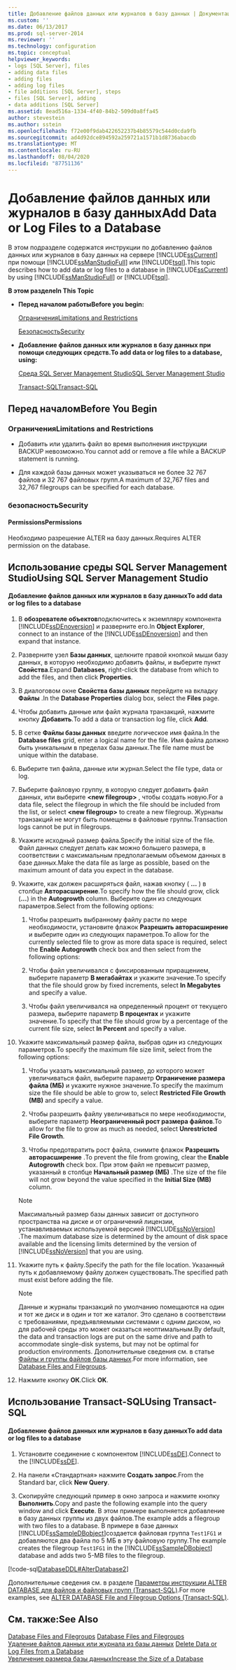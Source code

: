 ```yaml
---
title: Добавление файлов данных или журналов в базу данных | Документация Майкрософт
ms.custom: ''
ms.date: 06/13/2017
ms.prod: sql-server-2014
ms.reviewer: ''
ms.technology: configuration
ms.topic: conceptual
helpviewer_keywords:
- logs [SQL Server], files
- adding data files
- adding files
- adding log files
- file additions [SQL Server], steps
- files [SQL Server], adding
- data additions [SQL Server]
ms.assetid: 8ead516a-1334-4f40-84b2-509d0a8ffa45
author: stevestein
ms.author: sstein
ms.openlocfilehash: f72e00f9dab422652237b4b85579c544d0cda9fb
ms.sourcegitcommit: ad4d92dce894592a259721a1571b1d8736abacdb
ms.translationtype: MT
ms.contentlocale: ru-RU
ms.lasthandoff: 08/04/2020
ms.locfileid: "87751136"
---
```

# <a name="add-data-or-log-files-to-a-database"></a><span data-ttu-id="817ac-102">Добавление файлов данных или журналов в базу данных</span><span class="sxs-lookup"><span data-stu-id="817ac-102">Add Data or Log Files to a Database</span></span>
  <span data-ttu-id="817ac-103">В этом подразделе содержатся инструкции по добавлению файлов данных или журналов в базу данных на сервере [!INCLUDE[ssCurrent](../../includes/sscurrent-md.md)] при помощи [!INCLUDE[ssManStudioFull](../../includes/ssmanstudiofull-md.md)] или [!INCLUDE[tsql](../../includes/tsql-md.md)].</span><span class="sxs-lookup"><span data-stu-id="817ac-103">This topic describes how to add data or log files to a database in [!INCLUDE[ssCurrent](../../includes/sscurrent-md.md)] by using [!INCLUDE[ssManStudioFull](../../includes/ssmanstudiofull-md.md)] or [!INCLUDE[tsql](../../includes/tsql-md.md)].</span></span>  
  
 <span data-ttu-id="817ac-104">**В этом разделе**</span><span class="sxs-lookup"><span data-stu-id="817ac-104">**In This Topic**</span></span>  
  
-   <span data-ttu-id="817ac-105">**Перед началом работы**</span><span class="sxs-lookup"><span data-stu-id="817ac-105">**Before you begin:**</span></span>  
  
     [<span data-ttu-id="817ac-106">Ограничения</span><span class="sxs-lookup"><span data-stu-id="817ac-106">Limitations and Restrictions</span></span>](#Restrictions)  
  
     [<span data-ttu-id="817ac-107">Безопасность</span><span class="sxs-lookup"><span data-stu-id="817ac-107">Security</span></span>](#Security)  
  
-   <span data-ttu-id="817ac-108">**Добавление файлов данных или журналов в базу данных при помощи следующих средств.**</span><span class="sxs-lookup"><span data-stu-id="817ac-108">**To add data or log files to a database, using:**</span></span>  
  
     [<span data-ttu-id="817ac-109">Среда SQL Server Management Studio</span><span class="sxs-lookup"><span data-stu-id="817ac-109">SQL Server Management Studio</span></span>](#SSMSProcedure)  
  
     [<span data-ttu-id="817ac-110">Transact-SQL</span><span class="sxs-lookup"><span data-stu-id="817ac-110">Transact-SQL</span></span>](#TsqlProcedure)  
  
##  <a name="before-you-begin"></a><a name="BeforeYouBegin"></a> <span data-ttu-id="817ac-111">Перед началом</span><span class="sxs-lookup"><span data-stu-id="817ac-111">Before You Begin</span></span>  
  
###  <a name="limitations-and-restrictions"></a><a name="Restrictions"></a> <span data-ttu-id="817ac-112">Ограничения</span><span class="sxs-lookup"><span data-stu-id="817ac-112">Limitations and Restrictions</span></span>  
  
-   <span data-ttu-id="817ac-113">Добавить или удалить файл во время выполнения инструкции BACKUP невозможно.</span><span class="sxs-lookup"><span data-stu-id="817ac-113">You cannot add or remove a file while a BACKUP statement is running.</span></span>  
  
-   <span data-ttu-id="817ac-114">Для каждой базы данных может указываться не более 32 767 файлов и 32 767 файловых групп.</span><span class="sxs-lookup"><span data-stu-id="817ac-114">A maximum of 32,767 files and 32,767 filegroups can be specified for each database.</span></span>  
  
###  <a name="security"></a><a name="Security"></a> <span data-ttu-id="817ac-115">безопасность</span><span class="sxs-lookup"><span data-stu-id="817ac-115">Security</span></span>  
  
####  <a name="permissions"></a><a name="Permissions"></a> <span data-ttu-id="817ac-116">Permissions</span><span class="sxs-lookup"><span data-stu-id="817ac-116">Permissions</span></span>  
 <span data-ttu-id="817ac-117">Необходимо разрешение ALTER на базу данных.</span><span class="sxs-lookup"><span data-stu-id="817ac-117">Requires ALTER permission on the database.</span></span>  
  
##  <a name="using-sql-server-management-studio"></a><a name="SSMSProcedure"></a> <span data-ttu-id="817ac-118">Использование среды SQL Server Management Studio</span><span class="sxs-lookup"><span data-stu-id="817ac-118">Using SQL Server Management Studio</span></span>  
  
#### <a name="to-add-data-or-log-files-to-a-database"></a><span data-ttu-id="817ac-119">Добавление файлов данных или журналов в базу данных</span><span class="sxs-lookup"><span data-stu-id="817ac-119">To add data or log files to a database</span></span>  
  
1.  <span data-ttu-id="817ac-120">В **обозревателе объектов**подключитесь к экземпляру компонента [!INCLUDE[ssDEnoversion](../../includes/ssdenoversion-md.md)] и разверните его.</span><span class="sxs-lookup"><span data-stu-id="817ac-120">In **Object Explorer**, connect to an instance of the [!INCLUDE[ssDEnoversion](../../includes/ssdenoversion-md.md)] and then expand that instance.</span></span>  
  
2.  <span data-ttu-id="817ac-121">Разверните узел **Базы данных**, щелкните правой кнопкой мыши базу данных, в которую необходимо добавить файлы, и выберите пункт **Свойства**.</span><span class="sxs-lookup"><span data-stu-id="817ac-121">Expand **Databases**, right-click the database from which to add the files, and then click **Properties**.</span></span>  
  
3.  <span data-ttu-id="817ac-122">В диалоговом окне **Свойства базы данных** перейдите на вкладку **Файлы** .</span><span class="sxs-lookup"><span data-stu-id="817ac-122">In the **Database Properties** dialog box, select the **Files** page.</span></span>  
  
4.  <span data-ttu-id="817ac-123">Чтобы добавить данные или файл журнала транзакций, нажмите кнопку **Добавить**.</span><span class="sxs-lookup"><span data-stu-id="817ac-123">To add a data or transaction log file, click **Add**.</span></span>  
  
5.  <span data-ttu-id="817ac-124">В сетке **Файлы базы данных** введите логическое имя файла.</span><span class="sxs-lookup"><span data-stu-id="817ac-124">In the **Database files** grid, enter a logical name for the file.</span></span> <span data-ttu-id="817ac-125">Имя файла должно быть уникальным в пределах базы данных.</span><span class="sxs-lookup"><span data-stu-id="817ac-125">The file name must be unique within the database.</span></span>  
  
6.  <span data-ttu-id="817ac-126">Выберите тип файла, данные или журнал.</span><span class="sxs-lookup"><span data-stu-id="817ac-126">Select the file type, data or log.</span></span>  
  
7.  <span data-ttu-id="817ac-127">Выберите файловую группу, в которую следует добавить файл данных, или выберите **\<new filegroup>** , чтобы создать новую.</span><span class="sxs-lookup"><span data-stu-id="817ac-127">For a data file, select the filegroup in which the file should be included from the list, or select **\<new filegroup>** to create a new filegroup.</span></span> <span data-ttu-id="817ac-128">Журналы транзакций не могут быть помещены в файловые группы.</span><span class="sxs-lookup"><span data-stu-id="817ac-128">Transaction logs cannot be put in filegroups.</span></span>  
  
8.  <span data-ttu-id="817ac-129">Укажите исходный размер файла.</span><span class="sxs-lookup"><span data-stu-id="817ac-129">Specify the initial size of the file.</span></span> <span data-ttu-id="817ac-130">Файл данных следует делать как можно большего размера, в соответствии с максимальным предполагаемым объемом данных в базе данных.</span><span class="sxs-lookup"><span data-stu-id="817ac-130">Make the data file as large as possible, based on the maximum amount of data you expect in the database.</span></span>  
  
9. <span data-ttu-id="817ac-131">Укажите, как должен расширяться файл, нажав кнопку ( **...** ) в столбце **Авторасширение**.</span><span class="sxs-lookup"><span data-stu-id="817ac-131">To specify how the file should grow, click (**...**) in the **Autogrowth** column.</span></span> <span data-ttu-id="817ac-132">Выберите один из следующих параметров.</span><span class="sxs-lookup"><span data-stu-id="817ac-132">Select from the following options:</span></span>  
  
    1.  <span data-ttu-id="817ac-133">Чтобы разрешить выбранному файлу расти по мере необходимости, установите флажок **Разрешить авторасширение** и выберите один из следующих параметров.</span><span class="sxs-lookup"><span data-stu-id="817ac-133">To allow for the currently selected file to grow as more data space is required, select the **Enable Autogrowth** check box and then select from the following options:</span></span>  
  
    2.  <span data-ttu-id="817ac-134">Чтобы файл увеличивался с фиксированным приращением, выберите параметр **В мегабайтах** и укажите значение.</span><span class="sxs-lookup"><span data-stu-id="817ac-134">To specify that the file should grow by fixed increments, select **In Megabytes** and specify a value.</span></span>  
  
    3.  <span data-ttu-id="817ac-135">Чтобы файл увеличивался на определенный процент от текущего размера, выберите параметр **В процентах** и укажите значение.</span><span class="sxs-lookup"><span data-stu-id="817ac-135">To specify that the file should grow by a percentage of the current file size, select **In Percent** and specify a value.</span></span>  
  
10. <span data-ttu-id="817ac-136">Укажите максимальный размер файла, выбрав один из следующих параметров.</span><span class="sxs-lookup"><span data-stu-id="817ac-136">To specify the maximum file size limit, select from the following options:</span></span>  
  
    1.  <span data-ttu-id="817ac-137">Чтобы указать максимальный размер, до которого может увеличиваться файл, выберите параметр **Ограничение размера файла (МБ)** и укажите нужное значение.</span><span class="sxs-lookup"><span data-stu-id="817ac-137">To specify the maximum size the file should be able to grow to, select **Restricted File Growth (MB)** and specify a value.</span></span>  
  
    2.  <span data-ttu-id="817ac-138">Чтобы разрешить файлу увеличиваться по мере необходимости, выберите параметр **Неограниченный рост размера файлов**.</span><span class="sxs-lookup"><span data-stu-id="817ac-138">To allow for the file to grow as much as needed, select **Unrestricted File Growth**.</span></span>  
  
    3.  <span data-ttu-id="817ac-139">Чтобы предотвратить рост файла, снимите флажок **Разрешить авторасширение** .</span><span class="sxs-lookup"><span data-stu-id="817ac-139">To prevent the file from growing, clear the **Enable Autogrowth** check box.</span></span> <span data-ttu-id="817ac-140">При этом файл не превысит размер, указанный в столбце **Начальный размер (МБ)** .</span><span class="sxs-lookup"><span data-stu-id="817ac-140">The size of the file will not grow beyond the value specified in the **Initial Size (MB)** column.</span></span>  
  
    > [!NOTE]  
    >  <span data-ttu-id="817ac-141">Максимальный размер базы данных зависит от доступного пространства на диске и от ограничений лицензии, устанавливаемых используемой версией [!INCLUDE[ssNoVersion](../../includes/ssnoversion-md.md)] .</span><span class="sxs-lookup"><span data-stu-id="817ac-141">The maximum database size is determined by the amount of disk space available and the licensing limits determined by the version of [!INCLUDE[ssNoVersion](../../includes/ssnoversion-md.md)] that you are using.</span></span>  
  
11. <span data-ttu-id="817ac-142">Укажите путь к файлу.</span><span class="sxs-lookup"><span data-stu-id="817ac-142">Specify the path for the file location.</span></span> <span data-ttu-id="817ac-143">Указанный путь к добавляемому файлу должен существовать.</span><span class="sxs-lookup"><span data-stu-id="817ac-143">The specified path must exist before adding the file.</span></span>  
  
    > [!NOTE]  
    >  <span data-ttu-id="817ac-144">Данные и журналы транзакций по умолчанию помещаются на один и тот же диск и в один и тот же каталог. Это сделано в соответствии с требованиями, предъявляемыми системами с одним диском, но для рабочей среды это может оказаться неоптимальным.</span><span class="sxs-lookup"><span data-stu-id="817ac-144">By default, the data and transaction logs are put on the same drive and path to accommodate single-disk systems, but may not be optimal for production environments.</span></span> <span data-ttu-id="817ac-145">Дополнительные сведения см. в статье [Файлы и группы файлов базы данных](database-files-and-filegroups.md).</span><span class="sxs-lookup"><span data-stu-id="817ac-145">For more information, see [Database Files and Filegroups](database-files-and-filegroups.md).</span></span>  
  
12. <span data-ttu-id="817ac-146">Нажмите кнопку **ОК**.</span><span class="sxs-lookup"><span data-stu-id="817ac-146">Click **OK**.</span></span>  
  
##  <a name="using-transact-sql"></a><a name="TsqlProcedure"></a> <span data-ttu-id="817ac-147">Использование Transact-SQL</span><span class="sxs-lookup"><span data-stu-id="817ac-147">Using Transact-SQL</span></span>  
  
#### <a name="to-add-data-or-log-files-to-a-database"></a><span data-ttu-id="817ac-148">Добавление файлов данных или журналов в базу данных</span><span class="sxs-lookup"><span data-stu-id="817ac-148">To add data or log files to a database</span></span>  
  
1.  <span data-ttu-id="817ac-149">Установите соединение с компонентом [!INCLUDE[ssDE](../../includes/ssde-md.md)].</span><span class="sxs-lookup"><span data-stu-id="817ac-149">Connect to the [!INCLUDE[ssDE](../../includes/ssde-md.md)].</span></span>  
  
2.  <span data-ttu-id="817ac-150">На панели «Стандартная» нажмите **Создать запрос**.</span><span class="sxs-lookup"><span data-stu-id="817ac-150">From the Standard bar, click **New Query**.</span></span>  
  
3.  <span data-ttu-id="817ac-151">Скопируйте следующий пример в окно запроса и нажмите кнопку **Выполнить**.</span><span class="sxs-lookup"><span data-stu-id="817ac-151">Copy and paste the following example into the query window and click **Execute**.</span></span> <span data-ttu-id="817ac-152">В этом примере выполняется добавление в базу данных группы из двух файлов.</span><span class="sxs-lookup"><span data-stu-id="817ac-152">The example adds a filegroup with two files to a database.</span></span> <span data-ttu-id="817ac-153">В примере в базе данных [!INCLUDE[ssSampleDBobject](../../includes/sssampledbobject-md.md)]создается файловая группа `Test1FG1` и добавляются два файла по 5 МБ в эту файловую группу.</span><span class="sxs-lookup"><span data-stu-id="817ac-153">The example creates the filegroup `Test1FG1` in the [!INCLUDE[ssSampleDBobject](../../includes/sssampledbobject-md.md)] database and adds two 5-MB files to the filegroup.</span></span>  
  
 [!code-sql[DatabaseDDL#AlterDatabase2](../../snippets/tsql/SQL14/tsql/databaseddl/transact-sql/alterdatabase.sql#alterdatabase2)]  
  
 <span data-ttu-id="817ac-154">Дополнительные сведения см. в разделе [Параметры инструкции ALTER DATABASE для файлов и файловых групп (Transact-SQL)](/sql/t-sql/statements/alter-database-transact-sql-file-and-filegroup-options).</span><span class="sxs-lookup"><span data-stu-id="817ac-154">For more examples, see [ALTER DATABASE File and Filegroup Options &#40;Transact-SQL&#41;](/sql/t-sql/statements/alter-database-transact-sql-file-and-filegroup-options).</span></span>  
  
## <a name="see-also"></a><span data-ttu-id="817ac-155">См. также:</span><span class="sxs-lookup"><span data-stu-id="817ac-155">See Also</span></span>  
 <span data-ttu-id="817ac-156">[Database Files and Filegroups](database-files-and-filegroups.md) </span><span class="sxs-lookup"><span data-stu-id="817ac-156">[Database Files and Filegroups](database-files-and-filegroups.md) </span></span>  
 <span data-ttu-id="817ac-157">[Удаление файлов данных или журнала из базы данных](delete-data-or-log-files-from-a-database.md) </span><span class="sxs-lookup"><span data-stu-id="817ac-157">[Delete Data or Log Files from a Database](delete-data-or-log-files-from-a-database.md) </span></span>  
 [<span data-ttu-id="817ac-158">Увеличение размера базы данных</span><span class="sxs-lookup"><span data-stu-id="817ac-158">Increase the Size of a Database</span></span>](increase-the-size-of-a-database.md)  
  
  
